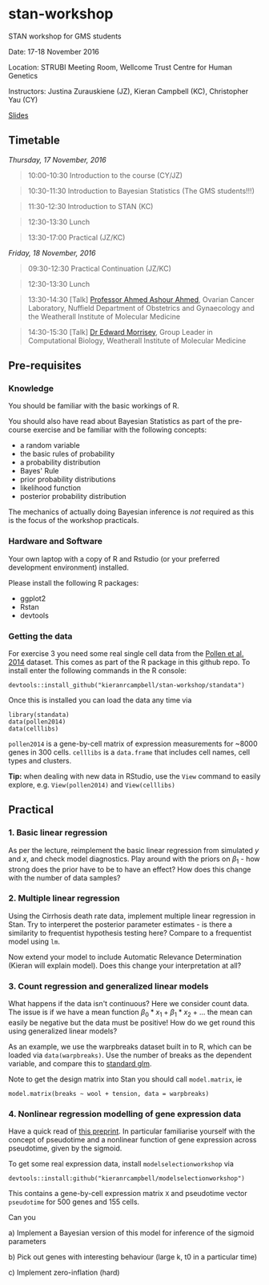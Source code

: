 # stan-workshop
STAN workshop for GMS students

Date: 17-18 November 2016

Location: STRUBI Meeting Room, Wellcome Trust Centre for Human Genetics

Instructors: Justina Zurauskiene (JZ), Kieran Campbell (KC), Christopher Yau (CY)

[Slides](https://kieranrcampbell.github.io/stan-workshop/)

## Timetable

*Thursday, 17 November, 2016*

> 10:00-10:30 Introduction to the course (CY/JZ)

> 10:30-11:30 Introduction to Bayesian Statistics (The GMS students!!!)

> 11:30-12:30 Introduction to STAN (KC)

> 12:30-13:30 Lunch

> 13:30-17:00 Practical (JZ/KC)

*Friday, 18 November, 2016*

> 09:30-12:30 Practical Continuation (JZ/KC)

> 12:30-13:30 Lunch

> 13:30-14:30 [Talk] [Professor Ahmed Ashour Ahmed](https://www.obs-gyn.ox.ac.uk/research/ovarian-cancer), Ovarian Cancer Laboratory, Nuffield Department of Obstetrics and Gynaecology and the Weatherall Institute of Molecular Medicine

> 14:30-15:30 [Talk] [Dr Edward Morrisey](https://scholar.google.co.uk/citations?user=JsJ5DkAAAAAJ&hl=en), Group Leader in Computational Biology, Weatherall Institute of Molecular Medicine


## Pre-requisites

### Knowledge

You should be familiar with the basic workings of R.

You should also have read about Bayesian Statistics as part of the pre-course exercise and be familiar with the following concepts:

- a random variable
- the basic rules of probability 
- a probability distribution
- Bayes' Rule
- prior probability distributions
- likelihood function
- posterior probability distribution

The mechanics of actually doing Bayesian inference is *not* required as this is the focus of the workshop practicals.

### Hardware and Software

Your own laptop with a copy of R and Rstudio (or your preferred development environment) installed.

Please install the following R packages:

- ggplot2
- Rstan
- devtools

### Getting the data

For exercise 3 you need some real single cell data from the [Pollen et al. 2014](http://www.nature.com/nbt/journal/v32/n10/abs/nbt.2967.html) dataset. This comes as part of the R package in this github repo. To install enter the following commands in the R console:

```{r installdata}
devtools::install_github("kieranrcampbell/stan-workshop/standata") 
```

Once this is installed you can load the data any time via

```{r loaddata}
library(standata)
data(pollen2014)
data(celllibs)
```

`pollen2014` is a gene-by-cell matrix of expression measurements for ~8000 genes in 300 cells. `celllibs` is a `data.frame` that includes cell names, cell types and clusters.

**Tip:** when dealing with new data in RStudio, use the `View` command to easily explore, e.g. `View(pollen2014)` and `View(celllibs)`



## Practical

### 1. Basic linear regression

As per the lecture, reimplement the basic linear regression from simulated $y$ and $x$, and check model diagnostics. Play around with the priors on $\beta_1$ - how strong does the prior have to be to have an effect? How does this change with the number of data samples?

### 2. Multiple linear regression

Using the Cirrhosis death rate data, implement multiple linear regression in Stan. Try to interperet the posterior parameter estimates - is there a similarity to frequentist hypothesis testing here? Compare to a frequentist model using `lm`.

Now extend your model to include Automatic Relevance Determination (Kieran will explain model). Does this change your interpretation at all?

### 3. Count regression and generalized linear models

What happens if the data isn't continuous? Here we consider count data. The issue is if we have a mean function $\beta_0 * x_1 + \beta_1 * x_2 + ...$ the mean can easily be negative but the data must be positive! How do we get round this using generalized linear models?

As an example, we use the warpbreaks dataset built in to R, which can be loaded via `data(warpbreaks)`. Use the number of breaks as the dependent variable, and compare this to [standard glm](https://www.tutorialspoint.com/r/r_poisson_regression.htm).

Note to get the design matrix into Stan you should call `model.matrix`, ie

```{r dmat}
model.matrix(breaks ~ wool + tension, data = warpbreaks)
```

### 4. Nonlinear regression modelling of gene expression data

Have a quick read of [this preprint](https://www.dropbox.com/s/zndwrdgvv9obf3g/main.pdf?dl=0). In particular familiarise yourself with the concept of pseudotime and a nonlinear function of gene expression across pseudotime, given by the sigmoid.

To get some real expression data, install `modelselectionworkshop` via

```{r msw}
devtools::install:github("kieranrcampbell/modelselectionworkshop")
```

This contains a gene-by-cell expression matrix `X` and pseudotime vector `pseudotime` for 500 genes and 155 cells. 

Can you

a) Implement a Bayesian version of this model for inference of the sigmoid parameters

b) Pick out genes with interesting behaviour (large k, t0 in a particular time)

c) Implement zero-inflation (hard)











